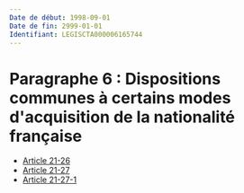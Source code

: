 ```yaml
---
Date de début: 1998-09-01
Date de fin: 2999-01-01
Identifiant: LEGISCTA000006165744
---
```


<h1>Paragraphe 6 : Dispositions communes à certains modes d'acquisition de la nationalité française</h1>

- [Article 21-26](article_21-26.md)
- [Article 21-27](article_21-27.md)
- [Article 21-27-1](article_21-27-1.md)
